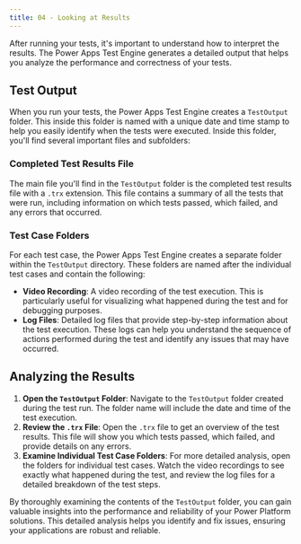 ```yaml
---
title: 04 - Looking at Results
---
```


After running your tests, it's important to understand how to interpret the results. The Power Apps Test Engine generates a detailed output that helps you analyze the performance and correctness of your tests.

## Test Output

When you run your tests, the Power Apps Test Engine creates a `TestOutput` folder. This inside this folder is named with a unique date and time stamp to help you easily identify when the tests were executed. Inside this folder, you'll find several important files and subfolders:

### Completed Test Results File

The main file you'll find in the `TestOutput` folder is the completed test results file with a `.trx` extension. This file contains a summary of all the tests that were run, including information on which tests passed, which failed, and any errors that occurred.

### Test Case Folders

For each test case, the Power Apps Test Engine creates a separate folder within the `TestOutput` directory. These folders are named after the individual test cases and contain the following:

- **Video Recording**: A video recording of the test execution. This is particularly useful for visualizing what happened during the test and for debugging purposes.
- **Log Files**: Detailed log files that provide step-by-step information about the test execution. These logs can help you understand the sequence of actions performed during the test and identify any issues that may have occurred.

## Analyzing the Results

1. **Open the `TestOutput` Folder**: Navigate to the `TestOutput` folder created during the test run. The folder name will include the date and time of the test execution.
2. **Review the `.trx` File**: Open the `.trx` file to get an overview of the test results. This file will show you which tests passed, which failed, and provide details on any errors.
3. **Examine Individual Test Case Folders**: For more detailed analysis, open the folders for individual test cases. Watch the video recordings to see exactly what happened during the test, and review the log files for a detailed breakdown of the test steps.

By thoroughly examining the contents of the `TestOutput` folder, you can gain valuable insights into the performance and reliability of your Power Platform solutions. This detailed analysis helps you identify and fix issues, ensuring your applications are robust and reliable.
